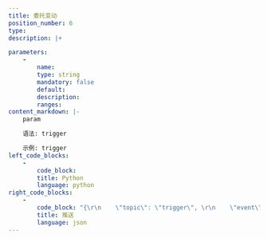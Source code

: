 ```yaml
---
title: 委托变动
position_number: 6
type:
description: |+

parameters:
    -
        name:
        type: string
        mandatory: false
        default:
        description:
        ranges:
content_markdown: |-
    param

    语法: trigger

    示例: trigger
left_code_blocks:
    -
        code_block:
        title: Python
        language: python
right_code_blocks:
    -
        code_block: "{\r\n    \"topic\": \"trigger\", \r\n    \"event\": \"trigger\", \r\n    \"data\": {\r\n        \"s\": \"btc_usdt\",                // symbol 交易对\r\n        \"t\": 1656043204763,             // time 发⽣时间\r\n        \"i\": \"6216559590087220004\",     // triggerId 订单号\r\n        \"st\": \"NEW\"                     // state 状态\r\n    }\r\n}"
        title: 推送
        language: json
---
```

